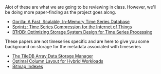 Alot of these are what we are going to be reviewing in class. However, we'll be
doing more paper-finding as the project goes along.

* [Gorilla: A Fast, Scalable, In-Memory Time Series Database][7]
* [Sprintz: Time Series Compression for the Internet of Things][27]
* [BTrDB: Optimizing Storage System Design for Time Series Processing][8]

These papers are not timeseries specific and are here to give you some
background on storage for the metadata associated with timeseries

* [The TileDB Array Data Storage Manager][24]
* [Optimal Column Layout for Hybrid Workloads][1]
* [Bitmap Indexes][2]

[1]: ./papers/casper.pdf  
[2]: http://roaringbitmap.org/talks/
[7]: ./papers/gorilla.pdf  
[8]: ./papers/btrdb.pdf  
[24]: ./papers/tiledb.pdf
[27]: ./papers/sprintz.pdf

